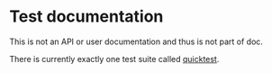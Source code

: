 Test documentation
==================

This is not an API or user documentation and thus is not part of doc.

There is currently exactly one test suite called [quicktest](quicktest/README.md).  